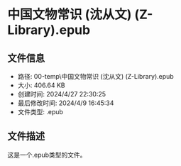 ﻿# 中国文物常识 (沈从文) (Z-Library).epub

## 文件信息
- 路径: 00-temp\中国文物常识 (沈从文) (Z-Library).epub
- 大小: 406.64 KB
- 创建时间: 2024/4/27 22:30:25
- 最后修改时间: 2024/4/9 16:45:34
- 文件类型: .epub

## 文件描述
这是一个.epub类型的文件。

